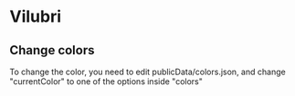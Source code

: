 # Vilubri

## Change colors
To change the color, you need to edit publicData/colors.json, and change "currentColor" to one of the options inside "colors"